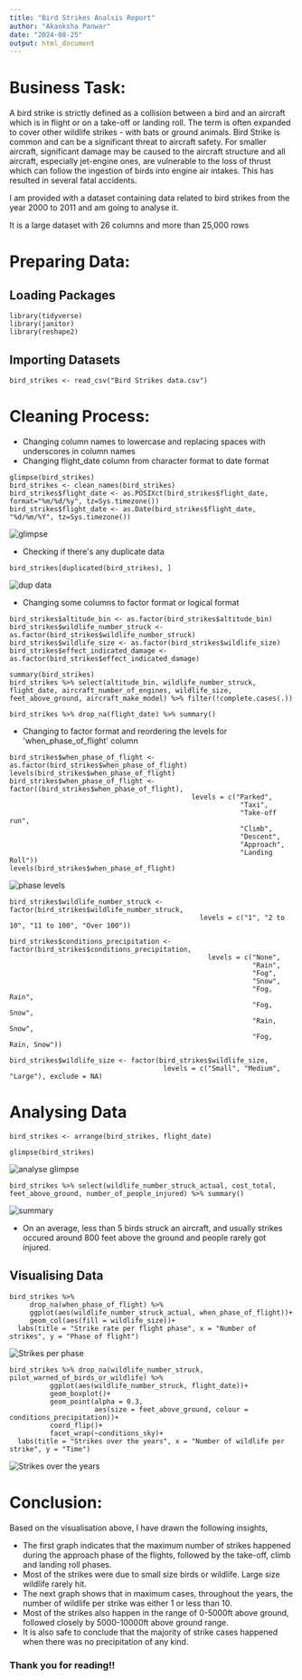 ```yaml
---
title: "Bird Strikes Analsis Report"
author: "Akanksha Panwar"
date: "2024-08-25"
output: html_document
---
```


# Business Task:

A bird strike is strictly defined as a collision between a bird and an aircraft which is in
flight or on a take-off or landing roll. The term is often expanded to cover other wildlife
strikes - with bats or ground animals. Bird Strike is common and can be a significant
threat to aircraft safety. For smaller aircraft, significant damage may be caused to the
aircraft structure and all aircraft, especially jet-engine ones, are vulnerable to the loss
of thrust which can follow the ingestion of birds into engine air intakes. This has
resulted in several fatal accidents.

I am provided with a dataset containing data related to bird strikes from the year 2000 to 2011 and am going to analyse it.

It is a large dataset with 26 columns and more than 25,000 rows

# Preparing Data:

## Loading Packages
```{r}
library(tidyverse)
library(janitor)
library(reshape2)
```

## Importing Datasets
```{r}
bird_strikes <- read_csv("Bird Strikes data.csv")
```

# Cleaning Process:

- Changing column names to lowercase and replacing spaces with underscores in column names
- Changing flight_date column from character format to date format
```{r}
glimpse(bird_strikes)
bird_strikes <- clean_names(bird_strikes)
bird_strikes$flight_date <- as.POSIXct(bird_strikes$flight_date, format="%m/%d/%y", tz=Sys.timezone())
bird_strikes$flight_date <- as.Date(bird_strikes$flight_date, "%d/%m/%Y", tz=Sys.timezone())
```
![glimpse](https://github.com/user-attachments/assets/0106cbde-5d58-4e79-860f-531e3f9709c8)

- Checking if there's any duplicate data 
```{r}
bird_strikes[duplicated(bird_strikes), ]
```
![dup data](https://github.com/user-attachments/assets/7edfe2ff-d371-49ff-a0d5-ea09feab3054)

- Changing some columns to factor format or logical format
```{r}
bird_strikes$altitude_bin <- as.factor(bird_strikes$altitude_bin)
bird_strikes$wildlife_number_struck <- as.factor(bird_strikes$wildlife_number_struck)
bird_strikes$wildlife_size <- as.factor(bird_strikes$wildlife_size)
bird_strikes$effect_indicated_damage <- as.factor(bird_strikes$effect_indicated_damage)

summary(bird_strikes)
bird_strikes %>% select(altitude_bin, wildlife_number_struck, flight_date, aircraft_number_of_engines, wildlife_size, feet_above_ground, aircraft_make_model) %>% filter(!complete.cases(.))

bird_strikes %>% drop_na(flight_date) %>% summary()

```

* Changing to factor format and reordering the levels for 'when_phase_of_flight' column
```{r}
bird_strikes$when_phase_of_flight <- as.factor(bird_strikes$when_phase_of_flight)
levels(bird_strikes$when_phase_of_flight)
bird_strikes$when_phase_of_flight <- factor((bird_strikes$when_phase_of_flight), 
                                             levels = c("Parked",
                                                         "Taxi", 
                                                         "Take-off run", 
                                                         "Climb", 
                                                         "Descent", 
                                                         "Approach", 
                                                         "Landing Roll"))
levels(bird_strikes$when_phase_of_flight)
```
![phase levels](https://github.com/user-attachments/assets/e133e306-a872-4dab-b198-ea75eb370d96)

```{r}
bird_strikes$wildlife_number_struck <- factor(bird_strikes$wildlife_number_struck, 
                                               levels = c("1", "2 to 10", "11 to 100", "Over 100"))

bird_strikes$conditions_precipitation <- factor(bird_strikes$conditions_precipitation,
                                                 levels = c("None",
                                                            "Rain",
                                                            "Fog",
                                                            "Snow",
                                                            "Fog, Rain",
                                                            "Fog, Snow",
                                                            "Rain, Snow",
                                                            "Fog, Rain, Snow"))

bird_strikes$wildlife_size <- factor(bird_strikes$wildlife_size,
                                      levels = c("Small", "Medium", "Large"), exclude = NA)
```


# Analysing Data

```{r}
bird_strikes <- arrange(bird_strikes, flight_date)

glimpse(bird_strikes)
```
![analyse glimpse](https://github.com/user-attachments/assets/78157a67-aa27-472a-9737-3a8f2a91e996)

```{r}
bird_strikes %>% select(wildlife_number_struck_actual, cost_total, feet_above_ground, number_of_people_injured) %>% summary()

```
![summary](https://github.com/user-attachments/assets/82c50320-89f4-4b90-8ba3-1f9da797b0e6)

- On an average, less than 5 birds struck an aircraft, and usually strikes occured around 800 feet above the ground and people rarely got injured.

## Visualising Data

```{r}
bird_strikes %>% 
     drop_na(when_phase_of_flight) %>% 
     ggplot(aes(wildlife_number_struck_actual, when_phase_of_flight))+
     geom_col(aes(fill = wildlife_size))+ 
  labs(title = "Strike rate per flight phase", x = "Number of strikes", y = "Phase of flight")
```
![Strikes per phase](https://github.com/user-attachments/assets/3d887353-f718-4193-be25-d81e063c80c7)

```{r}
bird_strikes %>% drop_na(wildlife_number_struck, pilot_warned_of_birds_or_wildlife) %>% 
          ggplot(aes(wildlife_number_struck, flight_date))+
          geom_boxplot()+
          geom_point(alpha = 0.3, 
                     aes(size = feet_above_ground, colour = conditions_precipitation))+
          coord_flip()+
          facet_wrap(~conditions_sky)+ 
  labs(title = "Strikes over the years", x = "Number of wildlife per strike", y = "Time")
```
![Strikes over the years](https://github.com/user-attachments/assets/e8544ed7-d1ab-4166-985d-8e5b37a9fc50)

# Conclusion:

Based on the visualisation above, I have drawn the following insights, 
* The first graph indicates that the maximum number of strikes happened during the approach phase of the flights, followed by the take-off, climb and landing roll phases. 
* Most of the strikes were due to small size birds or wildlife. Large size wildlife rarely hit.
* The next graph shows that in maximum cases, throughout the years, the number of wildlife per strike was either 1 or less than 10. 
* Most of the strikes also happen in the range of 0-5000ft above ground, followed closely by 5000-10000ft above ground range. 
* It is also safe to conclude that the majority of strike cases happened when there was no precipitation of any kind.

### Thank you for reading!!
